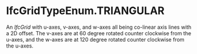 IfcGridTypeEnum.TRIANGULAR
==========================
An _IfcGrid_ with u-axes, v-axes, and w-axes all being co-linear axis lines
with a 2D offset. The v-axes are at 60 degree rotated counter clockwise from
the u-axes, and the w-axes are at 120 degree rotated counter clockwise from
the u-axes.


